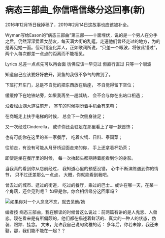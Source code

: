 # 病态三部曲_你信唔信缘分这回事(新)

2016年12月15日我掉稿了，2019年2月14日这故事也应该被补全。

Wyman写给Eason的“病态三部曲”第三部——十面埋伏，说的是一个男人在分手之后，仍然深深爱着女朋友，每天满大街的乱逛，走遍他们曾经走过的地方，为的是再见她一面。但可惜造化弄人，正如歌词所说，“只差一个眼波，将彼此错过”，两个人每次都差一点点的距离而不能相见。

Lyrics
总差一点点先可以再会面
彷佛应该一早见过 但直行直过
只等一个眼波

知道自己应该要好好放开，双鱼的我很不争气的做到了。

下班打开车门，总是不自觉的把东西放在后座，
不自觉得留下空位；

缓缓停下在地铁站旁，如果我再坐一趟城轨，
会不会与你在出站口相遇；

沿着松山湖大道往前开，
塞车的时候期盼着手机会有来电；

在商城走上扶手电梯的时候，
​总会下一次侧身驻足；

又一次经过Cinderella，
或许你还会驻足在那里看上了哪一款首饰；

也有可能你在这里的某一家餐厅，
吃着火锅、日料、泰国菜；

往前走，有没有可能从月牙桥迎面走来的你，
手上还拿着杯奶茶；

即使是坐在餐厅里的时候，
每一次抬起头都期待着能看到你的身影。

当我真的看到你从店前经过，
我知道心里的预感没错，
心中不断演练遇到你的情节，
只不过还差那么一点点，
大概，你就能看到我吧。


曾去过的城市、逛过的街道，
吃过的餐厅，乘过的巴士...
或许在哪一天，在某一个角落，还会见到呢？
如果是你，你会相信缘分这回事吗？

![如果你对一个人念念不忘，就去见他/她](https://raw.githubusercontent.com/Jvcon/github_img/master/gitnote/2019/02/14/%E5%A6%82%E6%9E%9C%E4%BD%A0%E5%AF%B9%E4%B8%80%E4%B8%AA%E4%BA%BA%E5%BF%B5%E5%BF%B5%E4%B8%8D%E5%BF%98-1550152198144.png?token=AMPm5PKc5GitVPh5bn0UKnGDFxu1-tTqks5cZXJRwA%3D%3D)

编者按
病态三部曲，我在解读的时候曾这么说过：前两篇有讲的是人鬼恋、人兽恋。现在看来是有所偏颇的，他们都在描述着鲜活的、真实的一种人的状态，伪装、跟踪、挂念。
文末，允许我自己说句幼稚的话：
多年后，你若未嫁，我还未娶，那，我们能不能在一起？？